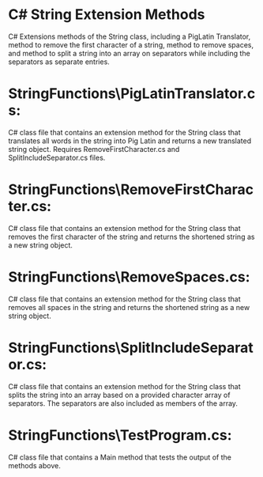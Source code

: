 # C# String Extension Methods
C# Extensions methods of the String class, including a PigLatin Translator, method to remove the first character of a string, method to remove spaces, and method to split a string into an array on separators while including the separators as separate entries.

# StringFunctions\PigLatinTranslator.cs:  
C# class file that contains an extension method for the String class that translates all words in the string into Pig Latin and returns a new translated string object. Requires RemoveFirstCharacter.cs and SplitIncludeSeparator.cs files.

# StringFunctions\RemoveFirstCharacter.cs: 
C# class file that contains an extension method for the String class that removes the first character of the string and returns the shortened string as a new string object.

# StringFunctions\RemoveSpaces.cs: 
C# class file that contains an extension method for the String class that removes all spaces in the string and returns the shortened string as a new string object.

# StringFunctions\SplitIncludeSeparator.cs:
C# class file that contains an extension method for the String class that splits the string into an array based on a provided character array of separators. The separators are also included as members of the array.

# StringFunctions\TestProgram.cs:
C# class file that contains a Main method that tests the output of the methods above.
